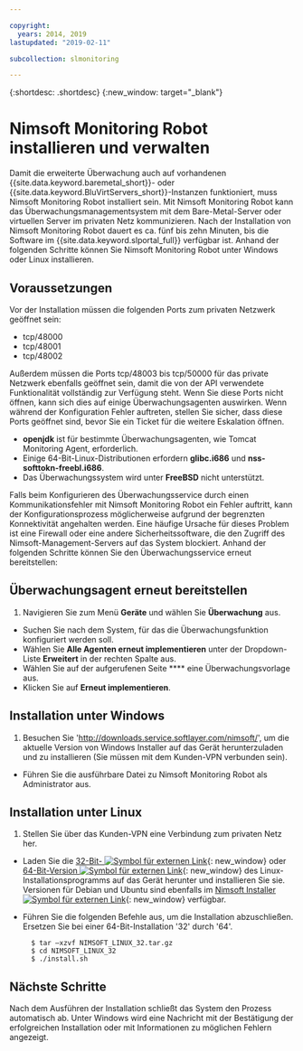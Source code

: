 ```yaml
---

copyright:
  years: 2014, 2019
lastupdated: "2019-02-11"

subcollection: slmonitoring

---
```


{:shortdesc: .shortdesc}
{:new_window: target="_blank"}

# Nimsoft Monitoring Robot installieren und verwalten

Damit die erweiterte Überwachung auch auf vorhandenen {{site.data.keyword.baremetal_short}}- oder {{site.data.keyword.BluVirtServers_short}}-Instanzen funktioniert, muss Nimsoft Monitoring Robot installiert sein. Mit Nimsoft Monitoring Robot kann das Überwachungsmanagementsystem mit dem Bare-Metal-Server oder virtuellen Server im privaten Netz kommunizieren. Nach der Installation von Nimsoft Monitoring Robot dauert es ca. fünf bis zehn Minuten, bis die Software im {{site.data.keyword.slportal_full}} verfügbar ist. Anhand der folgenden Schritte können Sie Nimsoft Monitoring Robot unter Windows oder Linux installieren.

## Voraussetzungen

Vor der Installation müssen die folgenden Ports zum privaten Netzwerk geöffnet sein:

* tcp/48000
* tcp/48001
* tcp/48002

Außerdem müssen die Ports tcp/48003 bis tcp/50000 für das private Netzwerk ebenfalls geöffnet sein, damit die von der API verwendete Funktionalität vollständig zur Verfügung steht. Wenn Sie diese Ports nicht öffnen, kann sich dies auf einige Überwachungsagenten auswirken. Wenn während der Konfiguration Fehler auftreten, stellen Sie sicher, dass diese Ports geöffnet sind, bevor Sie ein Ticket für die weitere Eskalation öffnen.

* **openjdk** ist für bestimmte Überwachungsagenten, wie Tomcat Monitoring Agent, erforderlich.
* Einige 64-Bit-Linux-Distributionen erfordern **glibc.i686** und **nss-softtokn-freebl.i686**.
* Das Überwachungssystem wird unter **FreeBSD** nicht unterstützt.

Falls beim Konfigurieren des Überwachungsservice durch einen Kommunikationsfehler mit Nimsoft Monitoring Robot ein Fehler auftritt, kann der Konfigurationsprozess möglicherweise aufgrund der begrenzten Konnektivität angehalten werden. Eine häufige Ursache für dieses Problem ist eine Firewall oder eine andere Sicherheitssoftware, die den Zugriff des Nimsoft-Management-Servers auf das System blockiert.  Anhand der folgenden Schritte können Sie den Überwachungsservice erneut bereitstellen:

## Überwachungsagent erneut bereitstellen

1. Navigieren Sie zum Menü **Geräte** und wählen Sie **Überwachung** aus.
* Suchen Sie nach dem System, für das die Überwachungsfunktion konfiguriert werden soll.
* Wählen Sie **Alle Agenten erneut implementieren** unter der Dropdown-Liste **Erweitert** in der rechten Spalte aus.
* Wählen Sie auf der aufgerufenen Seite **** eine Überwachungsvorlage aus.
* Klicken Sie auf **Erneut implementieren**.

## Installation unter Windows

1. Besuchen Sie 'http://downloads.service.softlayer.com/nimsoft/', um die aktuelle Version von Windows Installer auf das Gerät herunterzuladen und zu installieren (Sie müssen mit dem Kunden-VPN verbunden sein).
* Führen Sie die ausführbare Datei zu Nimsoft Monitoring Robot als Administrator aus.

## Installation unter Linux

1. Stellen Sie über das Kunden-VPN eine Verbindung zum privaten Netz her.
* Laden Sie die [32-Bit- ![Symbol für externen Link ](../../icons/launch-glyph.svg "Symbol für externen Link")](http://downloads.service.softlayer.com/nimsoft/NIMSOFT_LINUX_32.tar.gz){: new_window} oder [64-Bit-Version ![Symbol für externen Link ](../../icons/launch-glyph.svg "Symbol für externen Link ")](http://downloads.service.softlayer.com/nimsoft/NIMSOFT_LINUX_64.tar.gz){: new_window} des Linux-Installationsprogramms auf das Gerät herunter und installieren Sie sie. Versionen für Debian und Ubuntu sind ebenfalls im [Nimsoft Installer ![Symbol für externen Link](../../icons/launch-glyph.svg "Symbol für externen Link")](http://downloads.service.softlayer.com/nimsoft/){: new_window} verfügbar.
* Führen Sie die folgenden Befehle aus, um die Installation abzuschließen. Ersetzen Sie bei einer 64-Bit-Installation '32' durch '64'.

        $ tar –xzvf NIMSOFT_LINUX_32.tar.gz
        $ cd NIMSOFT_LINUX_32
        $ ./install.sh

## Nächste Schritte

Nach dem Ausführen der Installation schließt das System den Prozess automatisch ab. Unter Windows wird eine Nachricht mit der Bestätigung der erfolgreichen Installation oder mit Informationen zu möglichen Fehlern angezeigt.
